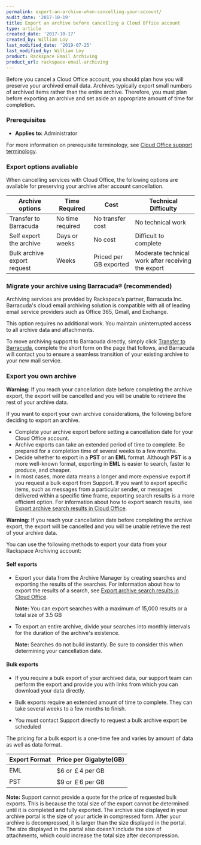 ```yaml
---
permalink: export-an-archive-when-cancelling-your-account/
audit_date: '2017-10-19'
title: Export an archive before cancelling a Cloud Office account
type: article
created_date: '2017-10-17'
created_by: William Loy
last_modified_date: '2019-07-25'
last_modified_by: William Loy
product: Rackspace Email Archiving
product_url: rackspace-email-archiving
---
```


Before you cancel a Cloud Office account, you should plan how you will preserve your
archived email data. Archives typically export small numbers of archived items rather
than the entire archive. Therefore, you must plan before exporting an archive and set
aside an appropriate amount of time for completion.

### Prerequisites

- **Applies to:** Administrator

For more information on prerequisite terminology, see [Cloud Office support terminology](/how-to/cloud-office-support-terminology).

### Export options avaliable

When cancelling services with Cloud Office, the following options are available
for preserving your archive after account cancellation.

|Archive options |Time Required | Cost | Technical Difficulty |
|---|---|---|---|
| Transfer to Barracuda | No time required | No transfer cost | No technical work |
| Self export the archive | Days or weeks | No cost | Difficult to complete |
| Bulk archive export request | Weeks | Priced per GB exported | Moderate technical work after receiving the export |

### Migrate your archive using Barracuda&reg; (recommended)

Archiving services are provided by Rackspace’s partner, Barracuda Inc. Barracuda's
cloud email archiving solution is compatible with all of leading email service
providers such as Office 365, Gmail, and Exchange.

This option requires no additional work. You maintain uninterrupted access to
all archive data and attachments.

To move archiving support to Barracuda directly, simply click
[Transfer to Barracuda](https://www.barracuda.com/products/cloudarchive/rackspace),
complete the short form on the page that follows, and Barracuda will contact you
to ensure a seamless transition of your existing archive to your new mail service.

### Export you own archive

**Warning:** If you reach your cancellation date before completing the archive
export, the export will be cancelled and you will be unable to retrieve the rest
of your archive data.

If you want to export your own archive considerations, the following before
deciding to export an archive.

- Complete your archive export before setting a cancellation date for your
  Cloud Office account.
- Archive exports can take an extended period of time to complete. Be prepared
  for a completion time of several weeks to a few months.
- Decide whether to export in a **PST** or an **EML** format. Although **PST**
  is a more well-known format, exporting in **EML** is easier to search, faster
  to produce, and cheaper.
- In most cases, more data means a longer and more expensive export if you
  request a bulk export from Support. If you want to export specific items, such
  as messages from a particular sender, or messages delivered within a specific
  time frame, exporting search results is a more efficient option. For
  information about how to export search results, see [
  Export archive search results in Cloud Office](/how-to/export-archive-search-results-in-cloud-office).

**Warning:** If you reach your cancellation date before completing the archive
export, the export will be cancelled and you will be unable retrieve the rest
of your archive data.

You can use the following methods to export your data from your Rackspace
Archiving account:

#### Self exports

-   Export your data from the Archive Manager by creating searches and
    exporting the results of the searches. For information about how to
    export the results of a search, see [Export archive search results
    in Cloud Office](/how-to/export-archive-search-results-in-cloud-office).

    **Note:** You can export searches with a maximum of 15,000 results or a total size of 3.5 GB

- To export an entire archive, divide your searches into monthly intervals for
  the duration of the archive's existence.

    **Note:** Searches do not build instantly. Be sure to consider this when determining your cancellation date.

#### Bulk exports

-   If you require a bulk export of your archived data, our support team can
    perform the export and provide you with links from which you can
    download your data directly.

- Bulk exports require an extended amount of time to complete. They can take
  several weeks to a few months to finish.

- You must contact Support directly to request a bulk archive export be scheduled

The pricing for a bulk export is a one-time fee and varies by amount of data as
well as data format.

|Export Format| Price per Gigabyte(GB)|
|---|---|
|EML| $6 or &#65505;4 per GB|
|PST| $9 or &#65505;6 per GB|


**Note:** Support cannot provide a quote for the price of requested bulk exports.
This is because the total size of the export cannot be determined until it is
completed and fully exported. The archive size displayed in your archive portal
is the size of your article in compressed form. After your archive is decompressed,
it is larger than the size displayed in the portal. The size displayed in the
portal also doesn’t include the size of attachments, which could increase the
total size after decompression.
